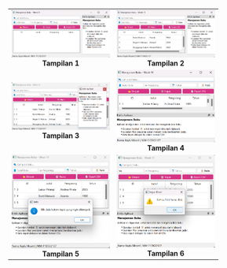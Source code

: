 <table align="center">
  <tr>
    <td align="center">
      <img src="1.png" width="200"/><br>
      <b>Tampilan 1</b>
    </td>
    <td align="center">
      <img src="2.png" width="200"/><br>
      <b>Tampilan 2</b>
    </td>
  </tr>
  <tr>
    <td align="center">
      <img src="3.png" width="200"/><br>
      <b>Tampilan 3</b>
    </td>
    <td align="center">
      <img src="4.png" width="200"/><br>
      <b>Tampilan 4</b>
    </td>
  </tr>
  <tr>
    <td align="center">
      <img src="5.png" width="200"/><br>
      <b>Tampilan 5</b>
    </td>
    <td align="center">
      <img src="6.png" width="200"/><br>
      <b>Tampilan 6</b>
    </td>
  </tr>
</table>
